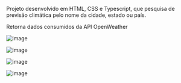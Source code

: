  Projeto desenvolvido em HTML, CSS e Typescript, que pesquisa de previsão climática pelo nome da cidade, estado ou país.

 Retorna dados consumidos da API OpenWeather

![image](https://github.com/WallFerreira/condicoes-climaticas/assets/47425983/a65dc9ad-96c5-4253-98a7-659288bfe41c)

![image](https://github.com/WallFerreira/condicoes-climaticas/assets/47425983/0dcab5dd-c018-4a19-b25d-bcb7eac5cd3d)

![image](https://github.com/WallFerreira/condicoes-climaticas/assets/47425983/0b291bd3-71e2-4be8-b93d-7b4122ab83f8)

![image](https://github.com/WallFerreira/condicoes-climaticas/assets/47425983/3bd3da64-80f8-4a2a-bbec-9f0311934ea0)
